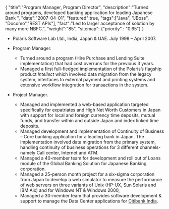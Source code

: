 {
    "title":"Program Manager, Program Director",
    "description":"Turned around programs, developed banking application for leading Japanese Bank ",
    "date":"2007-04-01",
    "featured":true,
    "tags":["Java", "JBoss", "Docomo","REST APIs"],
    "fact":"Led to larger acceptance of solution by many more NBFC.",
    "weight":"85",
    "sitemap": {"priority" : "0.65"}
}

-  Polaris Software Lab Ltd., India, Japan & UAE. July 1998 – April 2007.

- Program Manager. 
  * Turned around a program (Hire Purchase and Lending Suite
    implementation) that had cost overruns for the previous 3 years.
  * Managed a first full-fledged implementation of the Polaris’s
    flagship product _Intellect_ which involved data migration from the
    legacy system, interfaces to external payment and printing systems
    and extensive workflow integration for transactions in the system.

- Project Manager.
  * Managed and implemented a web-based application targeted
    specifically for expatriates and High Net Worth Customers in Japan
    with support for local and foreign currency time deposits, mutual
    funds, and transfer within and outside Japan and index linked time
    deposits.
  * Managed development and implementation of Continuity of Business –
    Core banking application for a leading bank in Japan. The
    implementation involved data migration from the primary system,
    handling continuity of business operations for 3 different channels-
    namely Call center, Internet and ATM.
  * Managed a 40-member team for development and roll out of Loans
    module of the Global Banking Solution for Japanese Banking
    corporation. 
  * Managed a 25-person month project for a six-sigma corporation from
    Japan to develop a web simulator to measure the performance of web
    servers on three variants of Unix (HP-UX, Sun Solaris and IBM Aix)
    and for Windows NT & Windows 2000,
  * Managed a 30-member team that provides software development &
    support to manage the Data Center applications for [Citibank
    India](https://www.citibank.co.in). 



